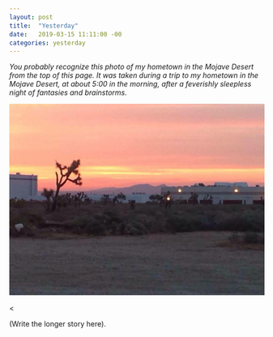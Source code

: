 ```yaml
---
layout: post
title:  "Yesterday"
date:   2019-03-15 11:11:00 -00
categories: yesterday
---
```

*You probably recognize this photo of my hometown in the Mojave Desert from the top of this page. It was taken during a trip to my hometown in the Mojave Desert, at about 5:00 in the morning, after a feverishly sleepless night of fantasies and brainstorms.*
<br/>

![My helpful screenshot](assets/7049901A-D90B-4DB0-BB96-F07C22992711.jpeg)

<!--more--><

(Write the longer story here). 
